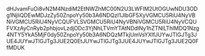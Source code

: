dHJvamFuOi8vN2M4NzdiM2EtNWZhMC00N2U3LWFlM2UtOGUwNDU3ODg1NjliQDEwMDJzZy50ZnpoYy50b3A6NDQzI1JlbGF5XyVGMCU5RiU4NyVBNiVGMCU5RiU4NyVCQUFVLSVGMCU5RiU4NyVBNiVGMCU5RiU4NyVCQUFVXzAyCnRyb2phbjovLzdjODc3YjNhLTVmYTAtNDdlNy1hZTNlLThlMDQ1Nzg4NTY5YkA5MjF0dy50ZnpoYy50b3A6NDQzMTkjUmVsYXlfJUYwJTlGJTg3JUE4JUYwJTlGJTg3JUE2Q0EtJUYwJTlGJTg3JUE4JUYwJTlGJTg3JUE2Q0FfMDUK